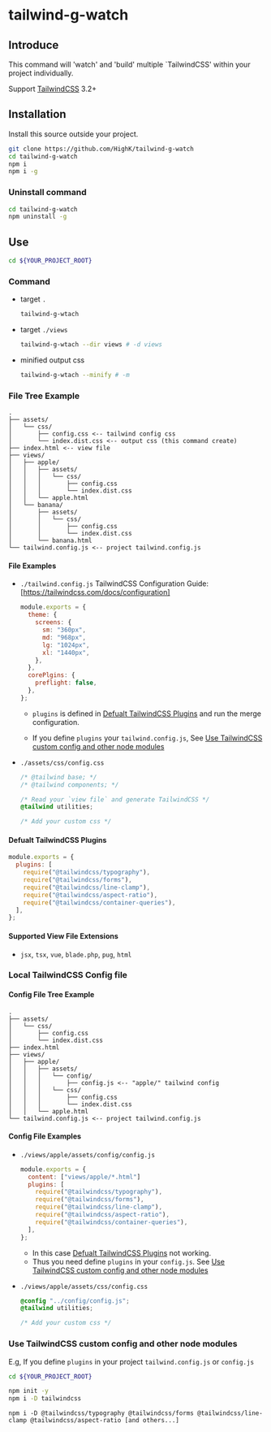 # tailwind-g-watch

## Introduce

This command will 'watch' and 'build' multiple `TailwindCSS' within your project individually.

Support [TailwindCSS](https://tailwindcss.com/) 3.2+

## Installation

Install this source outside your project.

```bash
git clone https://github.com/HighK/tailwind-g-watch
cd tailwind-g-watch
npm i
npm i -g
```

### Uninstall command

```bash
cd tailwind-g-watch
npm uninstall -g
```

## Use

```bash
cd ${YOUR_PROJECT_ROOT}
```

### Command

- target `.`

  ```bash
  tailwind-g-wtach
  ```

- target `./views`

  ```bash
  tailwind-g-wtach --dir views # -d views
  ```

- minified output css

  ```bash
  tailwind-g-wtach --minify # -m
  ```

### File Tree Example

```plain
.
├── assets/
│   └── css/
│       ├── config.css <-- tailwind config css
│       └── index.dist.css <-- output css (this command create)
├── index.html <-- view file
├── views/
│   ├── apple/
│   │   ├── assets/
│   │   │   └── css/
│   │   │       ├── config.css
│   │   │       └── index.dist.css
│   │   └── apple.html
│   └── banana/
│       ├── assets/
│       │   └── css/
│       │       ├── config.css
│       │       └── index.dist.css
│       └── banana.html
└── tailwind.config.js <-- project tailwind.config.js
```

#### File Examples

- `./tailwind.config.js`
  TailwindCSS Configuration Guide: [https://tailwindcss.com/docs/configuration]

  ```javascript
  module.exports = {
    theme: {
      screens: {
        sm: "360px",
        md: "968px",
        lg: "1024px",
        xl: "1440px",
      },
    },
    corePlgins: {
      preflight: false,
    },
  };
  ```

  - `plugins` is defined in [Defualt TailwindCSS Plugins](#defualt-tailwindcss-plugins) and run the merge configuration.

  - If you define `plugins` your `tailwind.config.js`, See [Use TailwindCSS custom config and other node modules](#use-tailwindcss-custom-config-and-other-node-modules)

- `./assets/css/config.css`

  ```css
  /* @tailwind base; */
  /* @tailwind components; */

  /* Read your `view file` and generate TailwindCSS */
  @tailwind utilities;

  /* Add your custom css */
  ```

#### Defualt TailwindCSS Plugins

```javascript
module.exports = {
  plugins: [
    require("@tailwindcss/typography"),
    require("@tailwindcss/forms"),
    require("@tailwindcss/line-clamp"),
    require("@tailwindcss/aspect-ratio"),
    require("@tailwindcss/container-queries"),
  ],
};
```

#### Supported View File Extensions

- `jsx`, `tsx`, `vue`, `blade.php`, `pug`, `html`

### Local TailwindCSS Config file

#### Config File Tree Example

```plain
.
├── assets/
│   └── css/
│       ├── config.css
│       └── index.dist.css
├── index.html
├── views/
│   ├── apple/
│   │   ├── assets/
│   │   │   └── config/
│   │   │       ├── config.js <-- "apple/" tailwind config
│   │   │   └── css/
│   │   │       ├── config.css
│   │   │       └── index.dist.css
│   │   └── apple.html
└── tailwind.config.js <-- project tailwind.config.js
```

#### Config File Examples

- `./views/apple/assets/config/config.js`

  ```javascript
  module.exports = {
    content: ["views/apple/*.html"]
    plugins: [
      require("@tailwindcss/typography"),
      require("@tailwindcss/forms"),
      require("@tailwindcss/line-clamp"),
      require("@tailwindcss/aspect-ratio"),
      require("@tailwindcss/container-queries"),
    ],
  };
  ```

  - In this case [Defualt TailwindCSS Plugins](#defualt-tailwindcss-plugins) not working.
  - Thus you need define `plugins` in your `config.js`. See [Use TailwindCSS custom config and other node modules](#use-tailwindcss-custom-config-and-other-node-modules)

- `./views/apple/assets/css/config.css`

  ```css
  @config "../config/config.js";
  @tailwind utilities;

  /* Add your custom css */
  ```

### Use TailwindCSS custom config and other node modules

E.g, If you define `plugins` in your project `tailwind.config.js` or `config.js`

```bash
cd ${YOUR_PROJECT_ROOT}
```

```bash
npm init -y
npm i -D tailwindcss
```

```bach
npm i -D @tailwindcss/typography @tailwindcss/forms @tailwindcss/line-clamp @tailwindcss/aspect-ratio [and others...]
```
